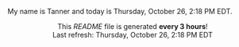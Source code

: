 My name is Tanner and today is Thursday, October 26, 2:18 PM EDT.

<p align="center">This <i>README</i> file is generated <b>every 3 hours</b>!</br>Last refresh: Thursday, October 26, 2:18 PM EDT<br /></p>
